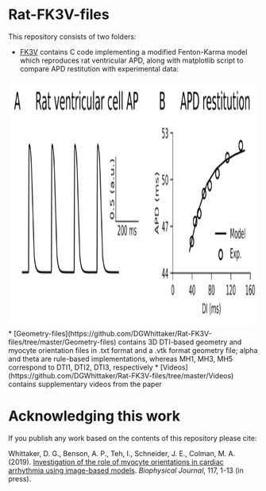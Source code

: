# Rat-FK3V-files
This repository consists of two folders:
* [FK3V](https://github.com/DGWhittaker/Rat-FK3V-files/tree/master/FK3V) contains C code implementing a modified Fenton-Karma model which reproduces rat ventricular APD, along with matplotlib script to compare APD restitution with experimental data:
<img src="https://github.com/DGWhittaker/Rat-FK3V-files/blob/master/FK3V/FK3V-fig.png" height="500">
* [Geometry-files](https://github.com/DGWhittaker/Rat-FK3V-files/tree/master/Geometry-files) contains 3D DTI-based geometry and myocyte orientation files in .txt format and a .vtk format geometry file; alpha and theta are rule-based implementations, whereas MH1, MH3, MH5 correspond to DTI1, DTI2, DTI3, respectively
* [Videos](https://github.com/DGWhittaker/Rat-FK3V-files/tree/master/Videos) contains supplementary videos from the paper

# Acknowledging this work

If you publish any work based on the contents of this repository please cite:

Whittaker, D. G., Benson, A. P., Teh, I., Schneider, J. E., Colman, M. A.
(2019).
[Investigation of the role of myocyte orientations in cardiac arrhythmia using image-based models](https://doi.org/10.1016/j.bpj.2019.09.041).
_Biophysical Journal_, 117, 1-13 (in press).